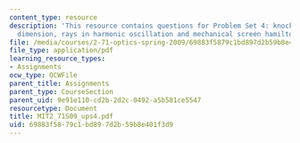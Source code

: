 ```yaml
---
content_type: resource
description: 'This resource contains questions for Problem Set 4: knocking down one
  dimension, rays in harmonic oscillation and mechanical screen hamiltonian.'
file: /media/courses/2-71-optics-spring-2009/69883f5879c1bd897d2b59b8e401f3d9_MIT2_71S09_ups4.pdf
file_type: application/pdf
learning_resource_types:
- Assignments
ocw_type: OCWFile
parent_title: Assignments
parent_type: CourseSection
parent_uid: 9e91e110-cd2b-2d2c-0492-a5b581ce5547
resourcetype: Document
title: MIT2_71S09_ups4.pdf
uid: 69883f58-79c1-bd89-7d2b-59b8e401f3d9
---
```

